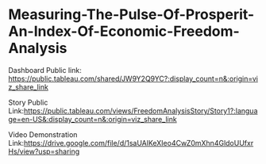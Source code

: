 # Measuring-The-Pulse-Of-Prosperit-An-Index-Of-Economic-Freedom-Analysis


Dashboard Public link: https://public.tableau.com/shared/JW9Y2Q9YC?:display_count=n&:origin=viz_share_link

Story Public Link:https://public.tableau.com/views/FreedomAnalysisStory/Story1?:language=en-US&:display_count=n&:origin=viz_share_link

Video Demonstration Link:https://drive.google.com/file/d/1saUAlKeXIeo4CwZ0mXhn4GldoUUfxrHs/view?usp=sharing 
